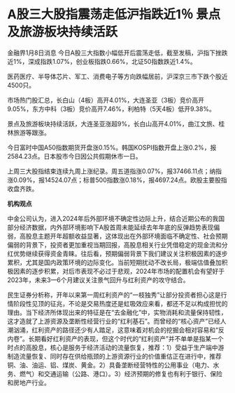 # A股三大股指震荡走低沪指跌近1％ 景点及旅游板块持续活跃

金融界1月8日消息 今日A股三大指数小幅低开后震荡走低，截至发稿，沪指下挫跌近1%，深成指跌1.07%，创业板指跌0.66%，北证50指数跌近1.4%。

医药医疗、半导体芯片、军工、消费电子等方向跌幅居前，沪深京三市下跌个股近4500只。

市场热门股汇总，长白山（4板）高开4.01%，大连圣亚（3板）竞价高开9.05%，东方中科（3板）竞价高开7.46%，利柏特（5天4板）低开9.38%。

景点及旅游板块持续活跃，大连圣亚涨超9%，长白山高开4.01%，曲江文旅、桂林旅游等跟涨。

今日富时中国A50指数期货开盘涨0.15%。韩国KOSPI指数开盘上涨0.2%，报2584.23点。日本股市今日因公共假期休市一日。

上周三大股指结束连续九周上涨纪录。周五道指涨0.07%，报37466.11点；纳指涨0.09%，报14524.07点；标普500指数涨0.18%，报4697.24点。欧股主要股指收盘齐跌。

**机构观点**

中金公司认为，进入2024年后外部环境不确定性边际上升，结合近期公布的我国部分经济数据，内外部环境影响下A股首周未能延续去年年底的反弹趋势表现偏弱，高股息主题开年超额收益显著，这体现出在外部环境面临不确定性、社会预期偏弱的背景下，投资者更加重视当期回报，高股息相关行业凭借稳定的现金流和分红优势继续获得资金青睐。往后看，预期偏弱背景下我们建议关注积极因素的逐步累积，尤其是国内政策环境的边际变化。当前短期扰动不改长局，极端估值叠加积极因素的逐步积累，对后市表现不必过于悲观，2024年市场的配置机会有望好于2023年，未来3—6个月建议关注景气回升与红利资产的攻守结合。

民生证券分析称，开年以来第一周红利资产的“一枝独秀”让部分投资者担心这是行情阶段性见顶的征兆，不论是交易热度还是虹吸效应来看，都还不足以构成担忧的理由。当下经济所体现出来的特征是在“去金融化”中，实物消耗和流量保持韧性，这才造就了上游资源及垄断性经营行业的“红利基石”。而曾经的“核心资产”已经人潮汹涌，红利资产的路径还少有人踏足，这意味着对机会的挖掘会相对容易和“反内卷”。长期看好红利资产的表现，但这个时代的“红利资产”并不单单是指某一个时点的高股息，核心是服务于经济活动的流量恢复，推荐：1）受益于生产端中游制造流量恢复、同时存在供给瓶颈的上游资源行业的价值重估正在进行中，推荐铜、油、油运、铝、煤炭、黄金。2）具备垄断经营特性的公用事业（电力、水务、燃气）和交通运输（公路、港口）。3）经济预期的修复也有利于银行、保险和房地产行业。

